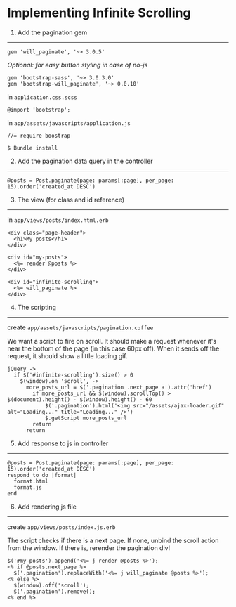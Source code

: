 Implementing Infinite Scrolling
===============================

1. Add the pagination gem
-------------------------

    gem 'will_paginate', '~> 3.0.5'

*Optional: for easy button styling in case of no-js*

    gem 'bootstrap-sass', '~> 3.0.3.0'
    gem 'bootstrap-will_paginate', '~> 0.0.10'

in `application.css.scss`

    @import 'bootstrap';

in `app/assets/javascripts/application.js`

    //= require boostrap

`$ Bundle install`

2. Add the pagination data query in the controller
--------------------------------------------------

    @posts = Post.paginate(page: params[:page], per_page: 15).order('created_at DESC')

3. The view (for class and id reference)
----------------------------------------

in `app/views/posts/index.html.erb`

    <div class="page-header">
      <h1>My posts</h1>
    </div>

    <div id="my-posts">
      <%= render @posts %>
    </div>

    <div id="infinite-scrolling">
      <%= will_paginate %>
    </div>

4. The scripting
----------------

create `app/assets/javascripts/pagination.coffee`

We want a script to fire on scroll. It should make a request whenever it's near the bottom of the page (in this case 60px off). When it sends off the request, it should show a little loading gif.

    jQuery ->
      if $('#infinite-scrolling').size() > 0
        $(window).on 'scroll', ->
          more_posts_url = $('.pagination .next_page a').attr('href')
            if more_posts_url && $(window).scrollTop() > $(document).height() - $(window).height() - 60
                $('.pagination').html('<img src="/assets/ajax-loader.gif" alt="Loading..." title="Loading..." />')
                $.getScript more_posts_url
            return
          return

5. Add response to js in controller
-----------------------------------

    @posts = Post.paginate(page: params[:page], per_page: 15).order('created_at DESC')
    respond_to do |format|
      format.html
      format.js
    end

6. Add rendering js file
------------------------

create `app/views/posts/index.js.erb`

The script checks if there is a next page. If none, unbind the scroll action from the window. If there is, rerender the pagination div!

    $('#my-posts').append('<%= j render @posts %>');
    <% if @posts.next_page %>
      $('.pagination').replaceWith('<%= j will_paginate @posts %>');
    <% else %>
      $(window).off('scroll');
      $('.pagination').remove();
    <% end %>
